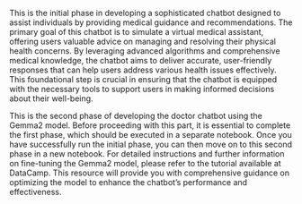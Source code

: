 This is the initial phase in developing a sophisticated chatbot designed to assist individuals by providing medical guidance and recommendations. The primary goal of this chatbot is to simulate a virtual medical assistant, offering users valuable advice on managing and resolving their physical health concerns. By leveraging advanced algorithms and comprehensive medical knowledge, the chatbot aims to deliver accurate, user-friendly responses that can help users address various health issues effectively. This foundational step is crucial in ensuring that the chatbot is equipped with the necessary tools to support users in making informed decisions about their well-being.

This is the second phase of developing the doctor chatbot using the Gemma2 model. Before proceeding with this part, it is essential to complete the first phase, which should be executed in a separate notebook. Once you have successfully run the initial phase, you can then move on to this second phase in a new notebook. For detailed instructions and further information on fine-tuning the Gemma2 model, please refer to the tutorial available at DataCamp. This resource will provide you with comprehensive guidance on optimizing the model to enhance the chatbot’s performance and effectiveness.

